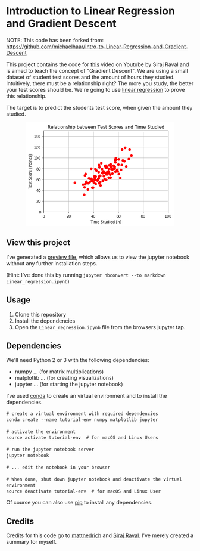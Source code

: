 # Introduction to Linear Regression and Gradient Descent
NOTE: This code has been forked from: https://github.com/michaelhaar/Intro-to-Linear-Regression-and-Gradient-Descent

This project contains the code for [this](https://youtu.be/uwwWVAgJBcM) video on Youtube by Siraj Raval and is aimed to teach the concept of "Gradient Descent". We are using a small dataset of student test scores and the amount of hours they studied. Intuitively, there must be a relationship right? The more you study, the better your test scores should be. We're going to use [linear regression](https://onlinecourses.science.psu.edu/stat501/node/250) to prove this relationship.

The target is to predict the students test score, when given the amount they studied.

<p align="center">
  <img src="Linear_regression_files/Linear_regression_3_0.png">
</p>

## View this project

I've generated a [preview file](PREVIEW.md), which allows us to view the jupyter notebook without any further installation steps.

(Hint: I've done this by running `jupyter nbconvert --to markdown Linear_regression.ipynb`)

## Usage

1. Clone this repository
2. Install the dependencies
3. Open the `Linear_regression.ipynb` file from the browsers jupyter tap.

## Dependencies

We'll need Python 2 or 3 with the following dependencies:

* numpy ... (for matrix multiplications)
* matplotlib ... (for creating visualizations)
* jupyter ... (for starting the jupyter notebook)

I've used [conda](https://conda.io/docs/index.html) to create an virtual environment and to install the dependencies.
```
# create a virtual environment with required dependencies
conda create --name tutorial-env numpy matplotlib jupyter

# activate the environment
source activate tutorial-env  # for macOS and Linux Users

# run the jupyter notebook server
jupyter notebook

# ... edit the notebook in your browser

# When done, shut down jupyter notebook and deactivate the virtual environment
source deactivate tutorial-env  # for macOS and Linux User

```

Of course you can also use [pip](https://pip.pypa.io/en/stable/) to install any dependencies.

## Credits

Credits for this code go to [mattnedrich](https://github.com/mattnedrich) and [Siraj Raval](https://www.youtube.com/channel/UCWN3xxRkmTPmbKwht9FuE5A). I've merely created a summary for myself.
